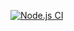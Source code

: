 [![Node.js CI](https://github.com/grac-e/practical-test/actions/workflows/node.js.yml/badge.svg)](https://github.com/grac-e/practical-test/actions/workflows/node.js.yml)

